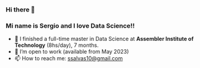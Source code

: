 ### Hi there 👋
### Mi name is Sergio and I love Data Science!!
- 🌱 I finished a full-time master in Data Science  at **Assembler Institute of Technology** (8hs/day), 7 months.
- 🔭 I’m open to work (available from May 2023)
- 📫 How to reach me: ssalvas10@gmail.com

<!--
**Sersal10/sersal10** is a ✨ _special_ ✨ repository because its `README.md` (this file) appears on your GitHub profile.

Here are some ideas to get you started:

- 🔭 I’m currently open to work
- 🌱 I’m currently learning ...
- 👯 I’m looking to collaborate on ...
- 🤔 I’m looking for help with ...
- 💬 Ask me about ...
- 📫 How to reach me: ssalvas10@gmail.com
- 😄 Pronouns: He/Him
- ⚡ Fun fact: ...
-->
